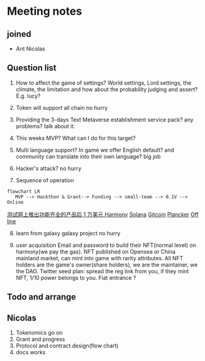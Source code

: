 # Meeting notes

## joined
+ Ant Nicolas

## Question list
1. How to affect the game of settings?
World settings, Lord settings, the climate, the limitation
and how about the probability judging and assert? E.g. lucy?

2. Token will support all chain
no hurry

3. Providing the 3-days Text Metaverse establishment service pack?
any problems? talk about it.

4. This weeks MVP?
What can I do for this target?

5. Multi language support?
In game we offer English default? and community can translate into their own language?
big job

6. Hacker's attack?
no hurry

7. Sequence of operation
```mermaid
flowchart LR
   MVP --> Hackthon & Grant--> Funding --> small-team --> 0.1V --> Online
```   
[测试网上推出功能齐全的产品后 1 万美元,Harmony](https://open.harmony.one/300m-on-bounties-grants-daos/apply-for-grants-or-dao)
[Solana]()
[Gitcoin]()
[Plancker]()
[Off line]()

8. learn from galaxy 
galaxy project
no hurry

9. user acquisition
Email and password to build their NFT(normal level) on harmony(we pay the gas).
NFT published on Opensea or China mainland market, can mint into game with rarity attributes.
All NFT holders are the game's owner(share holders), we are the maintainer, we the DAO.
Twitter seed plan: spread the reg link from you, if they mint NFT, 1/10 power belongs to you.
Fiat entrance ?

## Todo and arrange
## Nicolas
1. Tokenomics go on
2. Grant and progress
3. Protocol and contract design(flow chart)
4. docs works